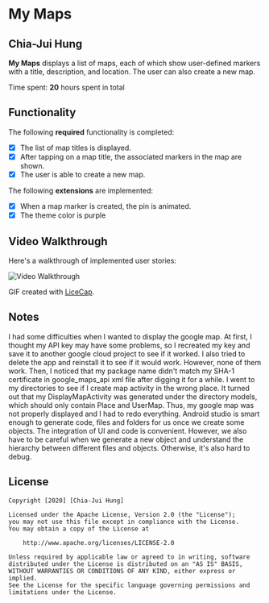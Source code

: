 # My Maps 

## Chia-Jui Hung

**My Maps** displays a list of maps, each of which show user-defined markers with a title, description, and location. The user can also create a new map. 

Time spent: **20** hours spent in total

## Functionality 

The following **required** functionality is completed:

* [X] The list of map titles is displayed.
* [X] After tapping on a map title, the associated markers in the map are shown.
* [X] The user is able to create a new map.

The following **extensions** are implemented:

* [X] When a map marker is created, the pin is animated.
* [X] The theme color is purple

## Video Walkthrough

Here's a walkthrough of implemented user stories:

<img src='https://j.gifs.com/oVqGGL.gif' title='Video Walkthrough of MyMaps' width='' alt='Video Walkthrough' />

GIF created with [LiceCap](http://www.cockos.com/licecap/).

## Notes

I had some difficulties when I wanted to display the google map. At first, I thought my API key may have some problems, so I recreated my key and
save it to another google cloud project to see if it worked. I also tried to delete the app and reinstall it to see if it would work. 
However, none of them work. Then, I noticed that my package name didn't match my SHA-1 certificate in google_maps_api xml file after digging it for a while.
I went to my directories to see if I create map activity in the wrong place. It turned out that my DisplayMapActivity was generated under the directory models,
which should only contain Place and UserMap. Thus, my google map was not properly displayed and I had to redo everything. Android studio is smart enough to generate
code, files and folders for us once we create some objects. The integration of UI and code is convenient. However, we also have to be careful when we generate a new
object and understand the hierarchy between different files and objects. Otherwise, it's also hard to debug.


## License

    Copyright [2020] [Chia-Jui Hung]

    Licensed under the Apache License, Version 2.0 (the "License");
    you may not use this file except in compliance with the License.
    You may obtain a copy of the License at

        http://www.apache.org/licenses/LICENSE-2.0

    Unless required by applicable law or agreed to in writing, software
    distributed under the License is distributed on an "AS IS" BASIS,
    WITHOUT WARRANTIES OR CONDITIONS OF ANY KIND, either express or implied.
    See the License for the specific language governing permissions and
    limitations under the License.
